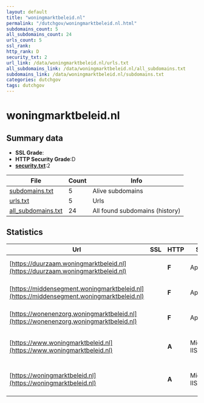 ```yaml
---
layout: default
title: "woningmarktbeleid.nl"
permalink: "/dutchgov/woningmarktbeleid.nl.html"
subdomains_count: 5
all_subdomains_count: 24
urls_count: 5
ssl_rank: 
http_rank: D
security_txt: 2
url_link: /data/woningmarktbeleid.nl/urls.txt
all_subdomains_link: /data/woningmarktbeleid.nl/all_subdomains.txt
subdomains_link: /data/woningmarktbeleid.nl/subdomains.txt
categories: dutchgov
tags: dutchgov
---
```



# woningmarktbeleid.nl
## Summary data


 - **SSL Grade**:
 - **HTTP Security Grade**:D
 - **[security.txt](https://www.digitaleoverheid.nl/nieuws/standaard-security-txt-nu-verplicht-voor-overheid/)**:2


| File       | Count | Info |
|------------|-------|------|
|[subdomains.txt](/DutchGovScope/data/woningmarktbeleid.nl/subdomains.txt)|5|Alive subdomains|
|[urls.txt](/DutchGovScope/data/woningmarktbeleid.nl/urls.txt)|5|Urls|
|[all_subdomains.txt](/DutchGovScope/data/woningmarktbeleid.nl/all_subdomains.txt)|24|All found subdomains (history)|


## Statistics


| Url | SSL | HTTP | Server | Cookie | HSTS | CORS | CTO | CSP | XFO | XXP | RP |FP| Tech |Title |
|--------|-------|-------|------|------|------|------|------|------|------|------|------|------|------|------|
|[https://duurzaam.woningmarktbeleid.nl](https://duurzaam.woningmarktbeleid.nl)| | **F**|Apache| | | | | | | | :white_check_mark: | |Apache HTTP Server|404 Not Found|
|[https://middensegment.woningmarktbeleid.nl](https://middensegment.woningmarktbeleid.nl)| | **F**|Apache| | | | | | | | :white_check_mark: | |Apache HTTP Server|404 Not Found|
|[https://wonenenzorg.woningmarktbeleid.nl](https://wonenenzorg.woningmarktbeleid.nl)| | **F**|Apache| | | | | | | | :white_check_mark: | |Apache HTTP Server|404 Not Found|
|[https://www.woningmarktbeleid.nl](https://www.woningmarktbeleid.nl)| | **A**|Microsoft-IIS/10.0| |:white_check_mark: | | |:warning: | :white_check_mark: | :white_check_mark: | :white_check_mark: | |HSTS IIS:10.0 Windows Server|Document Moved|
|[https://woningmarktbeleid.nl](https://woningmarktbeleid.nl)| | **A**|Microsoft-IIS/10.0| |:white_check_mark: | | |:warning: | :white_check_mark: | :white_check_mark: | :white_check_mark: | |HSTS IIS:10.0 Windows Server|Document Moved|

